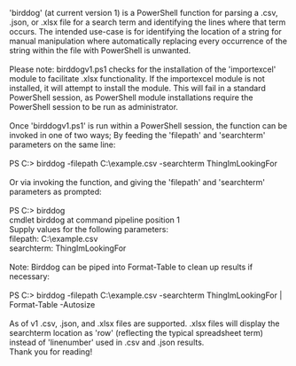 'birddog' (at current version 1) is a PowerShell function for parsing a .csv, .json, or .xlsx file for a search term and 
identifying the lines where that term occurs.  The intended use-case is for identifying the location of a string for manual
manipulation where automatically replacing every occurrence of the string within the file with PowerShell is 
unwanted.\
\
Please note: birddogv1.ps1 checks for the installation of the 'importexcel' module to facilitate .xlsx functionality.  If the importexcel module is not installed, it will attempt to install the module.  This will fail in a standard PowerShell session, as PowerShell module installations require the PowerShell session to be run as administrator.\
\
Once 'birddogv1.ps1' is run within a PowerShell session, the function can be invoked in one of two ways;  By
feeding the 'filepath' and 'searchterm' parameters on the same line:\
\
PS C:\> birddog -filepath C:\example.csv -searchterm ThingImLookingFor\
\
Or via invoking the function, and giving the 'filepath' and 'searchterm' parameters as prompted:\
\
PS C:\> birddog\
cmdlet birddog at command pipeline position 1\
Supply values for the following parameters:\
filepath: C:\example.csv\
searchterm: ThingImLookingFor\
\
Note: Birddog can be piped into Format-Table to clean up results if necessary:\
\
PS C:\> birddog -filepath C:\example.csv -searchterm ThingImLookingFor | Format-Table -Autosize\
\
As of v1 .csv, .json, and .xlsx files are supported.  .xlsx files will display the searchterm location as 'row' (reflecting the typical spreadsheet term) instead of 'linenumber' used in .csv and .json results.\
Thank you for reading!
